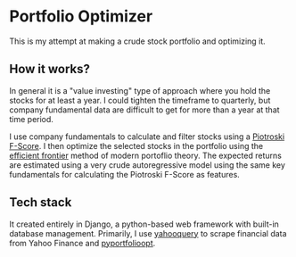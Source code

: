 # Portfolio Optimizer

This is my attempt at making a crude stock portfolio and optimizing it. 

## How it works?
In general it is a "value investing" type of approach where you hold the stocks for at least a year. I could tighten the timeframe to quarterly, but company fundamental data are difficult to get for more than a year at that time period. 

I use company fundamentals to calculate and filter stocks using a [Piotroski F-Score](https://en.wikipedia.org/wiki/Piotroski_F-score). I then optimize the selected stocks in the portfolio using the [efficient frontier](https://en.wikipedia.org/wiki/Efficient_frontier) method of modern portoflio theory. The expected returns are estimated using a very crude autoregressive model using the same key fundamentals for calculating the Piotroski F-Score as features. 


## Tech stack
It created entirely in Django, a python-based web framework with built-in database management. Primarily, I use [yahooquery](https://yahooquery.dpguthrie.com/) to scrape financial data from Yahoo Finance and [pyportfolioopt](https://pyportfolioopt.readthedocs.io/en/latest/).